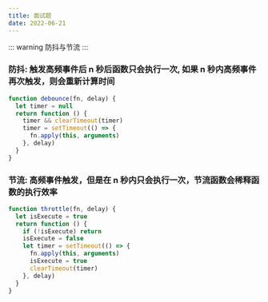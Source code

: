 ```yaml
---
title: 面试题
date: 2022-06-21
---
```


::: warning
防抖与节流
:::

### 防抖: 触发高频事件后 n 秒后函数只会执行一次, 如果 n 秒内高频事件再次触发，则会重新计算时间

```js
function debounce(fn, delay) {
  let timer = null
  return function () {
    timer && clearTimeout(timer)
    timer = setTimeout(() => {
      fn.apply(this, arguments)
    }, delay)
  }
}
```

### 节流: 高频事件触发，但是在 n 秒内只会执行一次，节流函数会稀释函数的执行效率

```js
function throttle(fn, delay) {
  let isExecute = true
  return function () {
    if (!isExecute) return
    isExecute = false
    let timer = setTimeout(() => {
      fn.apply(this, arguments)
      isExecute = true
      clearTimeout(timer)
    }, delay)
  }
}
```
